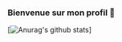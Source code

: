 ### Bienvenue sur mon profil 👋

[![Anurag's github stats](https://github-readme-stats.vercel.app/api?username=IceroDev&count_private=true)]
